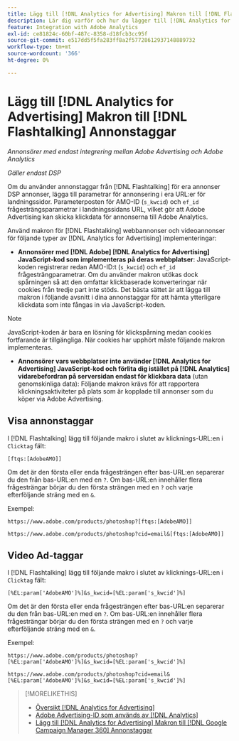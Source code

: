```yaml
---
title: Lägg till [!DNL Analytics for Advertising] Makron till [!DNL Flashtalking] Annonstaggar
description: Lär dig varför och hur du lägger till [!DNL Analytics for Advertising] makron till [!DNL Flashtalking] annonstaggar
feature: Integration with Adobe Analytics
exl-id: ce81824c-60bf-487c-8358-d18fcb3cc95f
source-git-commit: e517dd5f5fa283ff8a2f57728612937148889732
workflow-type: tm+mt
source-wordcount: '366'
ht-degree: 0%

---
```


# Lägg till [!DNL Analytics for Advertising] Makron till [!DNL Flashtalking] Annonstaggar

*Annonsörer med endast integrering mellan Adobe Advertising och Adobe Analytics*

*Gäller endast DSP*

Om du använder annonstaggar från [!DNL Flashtalking] för era annonser DSP annonser, lägga till parametrar för annonsering i era URL:er för landningssidor. Parameterposten för AMO-ID (`s_kwcid`) och `ef_id` frågesträngsparametrar i landningssidans URL, vilket gör att Adobe Advertising kan skicka klickdata för annonserna till Adobe Analytics.

Använd makron för [!DNL Flashtalking] webbannonser och videoannonser för följande typer av [!DNL Analytics for Advertising] implementeringar:

* **Annonsörer med [!DNL Adobe] [!DNL Analytics for Advertising] JavaScript-kod som implementeras på deras webbplatser**: JavaScript-koden registrerar redan AMO-ID:t (`s_kwcid`) och `ef_id` frågesträngparametrar. Om du använder makron utökas dock spårningen så att den omfattar klickbaserade konverteringar när cookies från tredje part inte stöds. Det bästa sättet är att lägga till makron i följande avsnitt i dina annonstaggar för att hämta ytterligare klickdata som inte fångas in via JavaScript-koden.

>[!NOTE]
>
>JavaScript-koden är bara en lösning för klickspårning medan cookies fortfarande är tillgängliga. När cookies har upphört måste följande makron implementeras.

* **Annonsörer vars webbplatser inte använder [!DNL Analytics for Advertising] JavaScript-kod och förlita dig istället på [!DNL Analytics] vidarebefordran på serversidan endast för klickbara data** (utan genomskinliga data): Följande makron krävs för att rapportera klickningsaktiviteter på plats som är kopplade till annonser som du köper via Adobe Advertising.

## Visa annonstaggar

I [!DNL Flashtalking] lägg till följande makro i slutet av klicknings-URL:en i `Clicktag` fält:

```
[ftqs:[AdobeAMO]]
```

Om det är den första eller enda frågesträngen efter bas-URL:en separerar du den från bas-URL:en med en `?`. Om bas-URL:en innehåller flera frågesträngar börjar du den första strängen med en `?` och varje efterföljande sträng med en `&`.

Exempel:

`https://www.adobe.com/products/photoshop?[ftqs:[AdobeAMO]]`

`https://www.adobe.com/products/photoshop?cid=email&[ftqs:[AdobeAMO]]`

## Video Ad-taggar

I [!DNL Flashtalking] lägg till följande makro i slutet av klicknings-URL:en i `Clicktag` fält:

```
[%EL:param['AdobeAMO']%]&s_kwcid=[%EL:param['s_kwcid']%]
```

Om det är den första eller enda frågesträngen efter bas-URL:en separerar du den från bas-URL:en med en `?`. Om bas-URL:en innehåller flera frågesträngar börjar du den första strängen med en `?` och varje efterföljande sträng med en `&`.

Exempel:

`https://www.adobe.com/products/photoshop?[%EL:param['AdobeAMO']%]&s_kwcid=[%EL:param['s_kwcid']%]`

`https://www.adobe.com/products/photoshop?cid=email&[%EL:param['AdobeAMO']%]&s_kwcid=[%EL:param['s_kwcid']%]`

>[!MORELIKETHIS]
>
>* [Översikt [!DNL Analytics for Advertising]](overview.md)
>* [Adobe Advertising-ID som används av [!DNL Analytics]](/help/integrations/analytics/ids.md)
>* [Lägg till [!DNL Analytics for Advertising] Makron till [!DNL Google Campaign Manager 360] Annonstaggar](/help/integrations/analytics/macros-google-campaign-manager.md)

